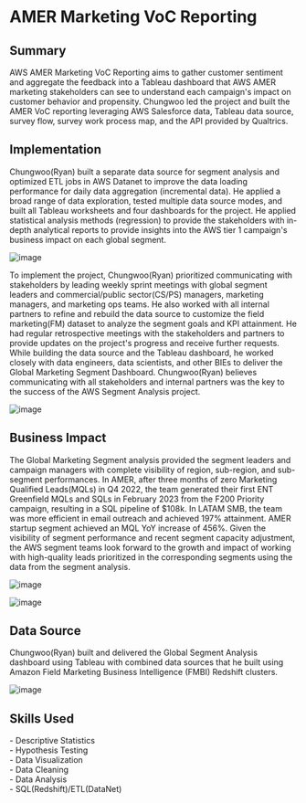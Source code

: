 <!-- Title -->
<h1 align="left">AMER Marketing VoC Reporting </h1>


<h2 align="left">Summary </h2>

AWS AMER Marketing VoC Reporting aims to gather customer sentiment and aggregate the feedback into a Tableau dashboard that AWS AMER marketing stakeholders can see to understand each campaign's impact on customer behavior and propensity. Chungwoo led the project and built the AMER VoC reporting leveraging AWS Salesforce data, Tableau data source, survey flow, survey work process map, and the API provided by Qualtrics.  

<h2 align="left">Implementation </h2>

Chungwoo(Ryan) built a separate data source for segment analysis and optimized ETL jobs in AWS Datanet to improve the data loading performance for daily data aggregation (incremental data). He applied a broad range of data exploration, tested multiple data source modes, and built all Tableau worksheets and four dashboards for the project. He applied statistical analysis methods (regression) to provide the stakeholders with in-depth analytical reports to provide insights into the AWS tier 1 campaign's business impact on each global segment.

![image](https://github.com/ryavse11/ryan_choi_portfolio/assets/151677676/674e6036-764e-4389-9138-e92b04754fca)

To implement the project, Chungwoo(Ryan) prioritized communicating with stakeholders by leading weekly sprint meetings with global segment leaders and commercial/public sector(CS/PS) managers, marketing managers, and marketing ops teams. He also worked with all internal partners to refine and rebuild the data source to customize the field marketing(FM) dataset to analyze the segment goals and KPI attainment. He had regular retrospective meetings with the stakeholders and partners to provide updates on the project's progress and receive further requests. While building the data source and the Tableau dashboard, he worked closely with data engineers, data scientists, and other BIEs to deliver the Global Marketing Segment Dashboard. Chungwoo(Ryan) believes communicating with all stakeholders and internal partners was the key to the success of the AWS Segment Analysis project. 

![image](https://github.com/ryavse11/ryan_choi_portfolio/assets/151677676/7adc4b13-4444-4b46-a803-bce826ee20a6)



<h2 align="left">Business Impact </h2>

The Global Marketing Segment analysis provided the segment leaders and campaign managers with complete visibility of region, sub-region, and sub-segment performances. In AMER, after three months of zero Marketing Qualified Leads(MQLs) in Q4 2022, the team generated their first ENT Greenfield MQLs and SQLs in February 2023 from the F200 Priority campaign, resulting in a SQL pipeline of $108k. In LATAM SMB, the team was more efficient in email outreach and achieved 197% attainment. AMER startup segment achieved an MQL YoY increase of 456%. Given the visibility of segment performance and recent segment capacity adjustment, the AWS segment teams look forward to the growth and impact of working with high-quality leads prioritized in the corresponding segments using the data from the segment analysis.

![image](https://github.com/ryavse11/ryan_choi_portfolio/assets/151677676/cd474df5-b9a8-4168-9446-02c1abd0ba3c)

![image](https://github.com/ryavse11/ryan_choi_portfolio/assets/151677676/c5fea10e-6bdf-4e77-b12c-9d20e5157535)


<h2 align="left">Data Source </h2>

Chungwoo(Ryan) built and delivered the Global Segment Analysis dashboard using Tableau with combined data sources that he built using Amazon Field Marketing Business Intelligence (FMBI) Redshift clusters.

![image](https://github.com/ryavse11/ryan_choi_portfolio/assets/151677676/02c7ed85-834d-49c9-92f0-4cf1a33b6372)

<h2 align="left">Skills Used </h2>
- Descriptive Statistics <br>
- Hypothesis Testing  <br>
- Data Visualization <br>
- Data Cleaning <br>
- Data Analysis <br>
- SQL(Redshift)/ETL(DataNet)<br>

